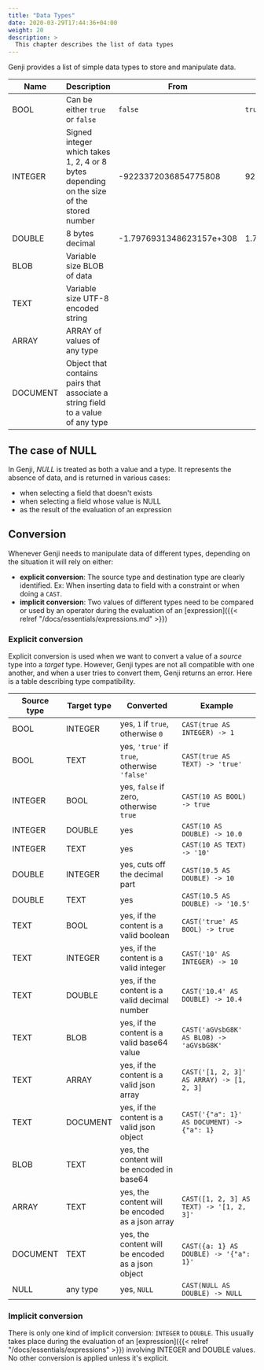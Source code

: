 ```yaml
---
title: "Data Types"
date: 2020-03-29T17:44:36+04:00
weight: 20
description: >
  This chapter describes the list of data types
---
```


Genji provides a list of simple data types to store and manipulate data.

| Name     | Description                                                                              | From                     | To                      |
| -------- | ---------------------------------------------------------------------------------------- | ------------------------ | ----------------------- |
| BOOL     | Can be either `true` or `false`                                                          | `false`                  | `true`                  |
| INTEGER  | Signed integer which takes 1, 2, 4 or 8 bytes depending on the size of the stored number | -9223372036854775808     | 9223372036854775807     |
| DOUBLE   | 8 bytes decimal                                                                          | -1.7976931348623157e+308 | 1.7976931348623157e+308 |
| BLOB     | Variable size BLOB of data                                                               |                          |                         |
| TEXT     | Variable size UTF-8 encoded string                                                       |                          |                         |
| ARRAY    | ARRAY of values of any type                                                              |                          |                         |
| DOCUMENT | Object that contains pairs that associate a string field to a value of any type          |                          |                         |

## The case of NULL

In Genji, _NULL_ is treated as both a value and a type. It represents the absence of data, and is returned in various cases:

- when selecting a field that doesn't exists
- when selecting a field whose value is NULL
- as the result of the evaluation of an expression

## Conversion

Whenever Genji needs to manipulate data of different types, depending on the situation it will rely on either:

- **explicit conversion**: The source type and destination type are clearly identified. Ex: When inserting data to field with a constraint or when doing a `CAST`.
- **implicit conversion**: Two values of different types need to be compared or used by an operator during the evaluation of an [expression]({{< relref "/docs/essentials/expressions.md" >}})

### Explicit conversion

Explicit conversion is used when we want to convert a value of a _source_ type into a _target_ type.
However, Genji types are not all compatible with one another, and when a user tries to convert them, Genji returns an error.
Here is a table describing type compatibility.

| Source type | Target type | Converted                                         | Example                                    |
| ----------- | ----------- | ------------------------------------------------- | ------------------------------------------ |
| BOOL        | INTEGER     | yes, `1` if `true`, otherwise `0`                 | `CAST(true AS INTEGER) -> 1`               |
| BOOL        | TEXT        | yes, `'true'` if `true`, otherwise `'false'`      | `CAST(true AS TEXT) -> 'true'`             |
| INTEGER     | BOOL        | yes, `false` if zero, otherwise `true`            | `CAST(10 AS BOOL) -> true`                 |
| INTEGER     | DOUBLE      | yes                                               | `CAST(10 AS DOUBLE) -> 10.0`               |
| INTEGER     | TEXT        | yes                                               | `CAST(10 AS TEXT) -> '10'`                 |
| DOUBLE      | INTEGER     | yes, cuts off the decimal part                    | `CAST(10.5 AS DOUBLE) -> 10`               |
| DOUBLE      | TEXT        | yes                                               | `CAST(10.5 AS DOUBLE) -> '10.5'`           |
| TEXT        | BOOL        | yes, if the content is a valid boolean            | `CAST('true' AS BOOL) -> true`             |
| TEXT        | INTEGER     | yes, if the content is a valid integer            | `CAST('10' AS INTEGER) -> 10`              |
| TEXT        | DOUBLE      | yes, if the content is a valid decimal number     | `CAST('10.4' AS DOUBLE) -> 10.4`           |
| TEXT        | BLOB        | yes, if the content is a valid base64 value       | `CAST('aGVsbG8K' AS BLOB) -> 'aGVsbG8K'`   |
| TEXT        | ARRAY       | yes, if the content is a valid json array         | `CAST('[1, 2, 3]' AS ARRAY) -> [1, 2, 3]`  |
| TEXT        | DOCUMENT    | yes, if the content is a valid json object        | `CAST('{"a": 1}' AS DOCUMENT) -> {"a": 1}` |
| BLOB        | TEXT        | yes, the content will be encoded in base64        |                                            |
| ARRAY       | TEXT        | yes, the content will be encoded as a json array  | `CAST([1, 2, 3] AS TEXT) -> '[1, 2, 3]'`   |
| DOCUMENT    | TEXT        | yes, the content will be encoded as a json object | `CAST({a: 1} AS DOUBLE) -> '{"a": 1}'`     |
| NULL        | any type    | yes, `NULL`                                       | `CAST(NULL AS DOUBLE) -> NULL`             |

### Implicit conversion

There is only one kind of implicit conversion: `INTEGER` to `DOUBLE`. This usually takes place during the evaluation of an [expression]({{< relref "/docs/essentials/expressions" >}}) involving INTEGER and DOUBLE values.
No other conversion is applied unless it's explicit.
